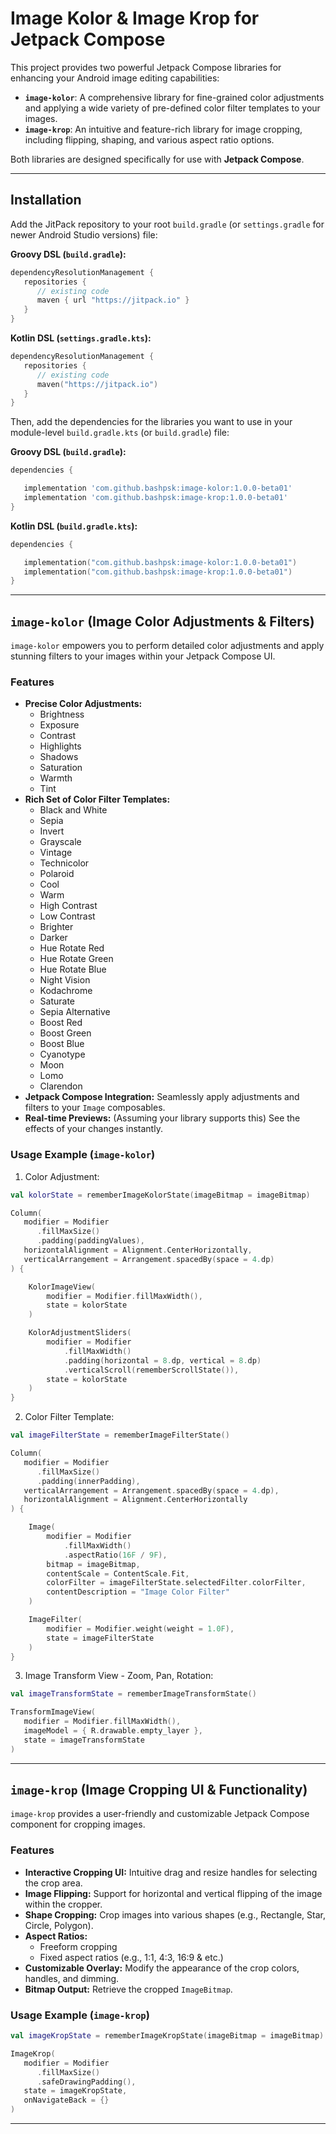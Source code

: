 # Image Kolor & Image Krop for Jetpack Compose

This project provides two powerful Jetpack Compose libraries for enhancing your Android image editing capabilities:

*   **`image-kolor`**: A comprehensive library for fine-grained color adjustments and applying a wide variety of pre-defined color filter templates to your images.
*   **`image-krop`**: An intuitive and feature-rich library for image cropping, including flipping, shaping, and various aspect ratio options.

Both libraries are designed specifically for use with **Jetpack Compose**.

---

## Installation

Add the JitPack repository to your root `build.gradle` (or `settings.gradle` for newer Android Studio versions) file:

**Groovy DSL (`build.gradle`):**
```groovy
dependencyResolutionManagement {
   repositories {
      // existing code
      maven { url "https://jitpack.io" }
   }
}
```

**Kotlin DSL (`settings.gradle.kts`):**
```kotlin
dependencyResolutionManagement {
   repositories {
      // existing code
      maven("https://jitpack.io")
   }
}
```


Then, add the dependencies for the libraries you want to use in your module-level `build.gradle.kts` (or `build.gradle`) file:

**Groovy DSL (`build.gradle`):**
```groovy
dependencies {

   implementation 'com.github.bashpsk:image-kolor:1.0.0-beta01'
   implementation 'com.github.bashpsk:image-krop:1.0.0-beta01'
}
```

**Kotlin DSL (`build.gradle.kts`):**
```kotlin
dependencies {

   implementation("com.github.bashpsk:image-kolor:1.0.0-beta01")
   implementation("com.github.bashpsk:image-krop:1.0.0-beta01")
}
```

---

## `image-kolor` (Image Color Adjustments & Filters)

`image-kolor` empowers you to perform detailed color adjustments and apply stunning filters to your images within your Jetpack Compose UI.


### Features

*   **Precise Color Adjustments:**
    *   Brightness
    *   Exposure
    *   Contrast
    *   Highlights
    *   Shadows
    *   Saturation
    *   Warmth
    *   Tint
*   **Rich Set of Color Filter Templates:**
    *   Black and White
    *   Sepia
    *   Invert
    *   Grayscale
    *   Vintage
    *   Technicolor
    *   Polaroid
    *   Cool
    *   Warm
    *   High Contrast
    *   Low Contrast
    *   Brighter
    *   Darker
    *   Hue Rotate Red
    *   Hue Rotate Green
    *   Hue Rotate Blue
    *   Night Vision
    *   Kodachrome
    *   Saturate
    *   Sepia Alternative
    *   Boost Red
    *   Boost Green
    *   Boost Blue
    *   Cyanotype
    *   Moon
    *   Lomo
    *   Clarendon
*   **Jetpack Compose Integration:** Seamlessly apply adjustments and filters to your `Image` composables.
*   **Real-time Previews:** (Assuming your library supports this) See the effects of your changes instantly.


### Usage Example (`image-kolor`)

1. Color Adjustment:
```kotlin
val kolorState = rememberImageKolorState(imageBitmap = imageBitmap)

Column(
   modifier = Modifier
      .fillMaxSize()
      .padding(paddingValues),
   horizontalAlignment = Alignment.CenterHorizontally,
   verticalArrangement = Arrangement.spacedBy(space = 4.dp)
) {

    KolorImageView(
        modifier = Modifier.fillMaxWidth(),
        state = kolorState
    )

    KolorAdjustmentSliders(
        modifier = Modifier
            .fillMaxWidth()
            .padding(horizontal = 8.dp, vertical = 8.dp)
            .verticalScroll(rememberScrollState()),
        state = kolorState
    )
}
```

2. Color Filter Template:
```kotlin
val imageFilterState = rememberImageFilterState()

Column(
   modifier = Modifier
      .fillMaxSize()
      .padding(innerPadding),
   verticalArrangement = Arrangement.spacedBy(space = 4.dp),
   horizontalAlignment = Alignment.CenterHorizontally
) {

    Image(
        modifier = Modifier
            .fillMaxWidth()
            .aspectRatio(16F / 9F),
        bitmap = imageBitmap,
        contentScale = ContentScale.Fit,
        colorFilter = imageFilterState.selectedFilter.colorFilter,
        contentDescription = "Image Color Filter"
    )

    ImageFilter(
        modifier = Modifier.weight(weight = 1.0F),
        state = imageFilterState
    )
}
```

3. Image Transform View - Zoom, Pan, Rotation:
```kotlin
val imageTransformState = rememberImageTransformState()

TransformImageView(
   modifier = Modifier.fillMaxWidth(),
   imageModel = { R.drawable.empty_layer },
   state = imageTransformState
)
```

---

## `image-krop` (Image Cropping UI & Functionality)

`image-krop` provides a user-friendly and customizable Jetpack Compose component for cropping images.


### Features

*   **Interactive Cropping UI:** Intuitive drag and resize handles for selecting the crop area.
*   **Image Flipping:** Support for horizontal and vertical flipping of the image within the cropper.
*   **Shape Cropping:** Crop images into various shapes (e.g., Rectangle, Star, Circle, Polygon).
*   **Aspect Ratios:**
    *   Freeform cropping
    *   Fixed aspect ratios (e.g., 1:1, 4:3, 16:9 & etc.)
*   **Customizable Overlay:** Modify the appearance of the crop colors, handles, and dimming.
*   **Bitmap Output:** Retrieve the cropped `ImageBitmap`.


### Usage Example (`image-krop`)

```kotlin
val imageKropState = rememberImageKropState(imageBitmap = imageBitmap)

ImageKrop(
   modifier = Modifier
      .fillMaxSize()
      .safeDrawingPadding(),
   state = imageKropState,
   onNavigateBack = {}
)
```
---
